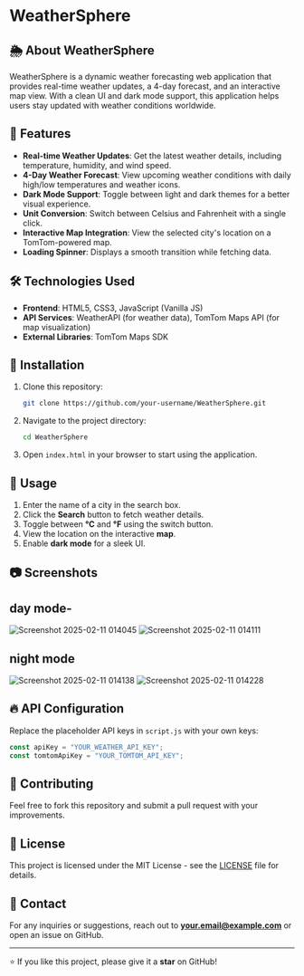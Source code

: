 # WeatherSphere

## 🌦️ About WeatherSphere
WeatherSphere is a dynamic weather forecasting web application that provides real-time weather updates, a 4-day forecast, and an interactive map view. With a clean UI and dark mode support, this application helps users stay updated with weather conditions worldwide.

## 🚀 Features
- **Real-time Weather Updates**: Get the latest weather details, including temperature, humidity, and wind speed.
- **4-Day Weather Forecast**: View upcoming weather conditions with daily high/low temperatures and weather icons.
- **Dark Mode Support**: Toggle between light and dark themes for a better visual experience.
- **Unit Conversion**: Switch between Celsius and Fahrenheit with a single click.
- **Interactive Map Integration**: View the selected city's location on a TomTom-powered map.
- **Loading Spinner**: Displays a smooth transition while fetching data.

## 🛠️ Technologies Used
- **Frontend**: HTML5, CSS3, JavaScript (Vanilla JS)
- **API Services**: WeatherAPI (for weather data), TomTom Maps API (for map visualization)
- **External Libraries**: TomTom Maps SDK

## 📜 Installation
1. Clone this repository:
   ```sh
   git clone https://github.com/your-username/WeatherSphere.git
   ```
2. Navigate to the project directory:
   ```sh
   cd WeatherSphere
   ```
3. Open `index.html` in your browser to start using the application.

## 📌 Usage
1. Enter the name of a city in the search box.
2. Click the **Search** button to fetch weather details.
3. Toggle between **°C** and **°F** using the switch button.
4. View the location on the interactive **map**.
5. Enable **dark mode** for a sleek UI.

## 📷 Screenshots
## day mode-
![Screenshot 2025-02-11 014045](https://github.com/user-attachments/assets/23abaa5f-152b-413d-82dc-63a935c3ebb0)
![Screenshot 2025-02-11 014111](https://github.com/user-attachments/assets/e3d2c513-5faa-4eaf-8efe-ae955d1cdfaa)

## night mode
![Screenshot 2025-02-11 014138](https://github.com/user-attachments/assets/418739f2-e1f0-455b-af9a-e22e0d30d553)
![Screenshot 2025-02-11 014228](https://github.com/user-attachments/assets/e5f4823d-0d57-496d-8986-9ab1f52b013d)

## 🔥 API Configuration
Replace the placeholder API keys in `script.js` with your own keys:
```js
const apiKey = "YOUR_WEATHER_API_KEY";
const tomtomApiKey = "YOUR_TOMTOM_API_KEY";
```

## 🤝 Contributing
Feel free to fork this repository and submit a pull request with your improvements.

## 📄 License
This project is licensed under the MIT License - see the [LICENSE](LICENSE) file for details.

## 📧 Contact
For any inquiries or suggestions, reach out to **your.email@example.com** or open an issue on GitHub.

---
⭐ If you like this project, please give it a **star** on GitHub!

